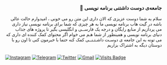
<h3 align="right"> 👋 جامعه‌ی دوست داشتنی برنامه‌ نویسی</h3> 
 <p align = "right"> سلام به شما دوست عزیزی که الان داری  این متن رو می خونی ، امیدوارم حالت عالی باشه
 در گیت هاب برنامه نویسی ما به هر چیزی که شما برای برنامه نویسی نیاز داری می پردازیم
 از منابع رایگان و درجه یک فارســی و انگلیسی بگیر تا پروژه های جذاب دنیای برنامه نویسی
 و همینطور از شما هـم می خوام اگر محتوای کمک کننده ای داری که می تونه به این جامعه‌ ی 
 دوسـت داشـتـنــی کمک کنه حتما با خبرمون کنی تا اون رو با دوستان دیگه به اشتراک بزاریم 
 </p>

<h3>   </h3>

[![Instagram](https://img.shields.io/badge/barnamenevisiinsta-%23E4405F.svg?style=for-the-badge&logo=Instagram&logoColor=white)](https://www.instagram.com/barnamenevisiinsta/)
[![Telegram](https://img.shields.io/badge/barnamenevisichannel-2CA5E0?style=for-the-badge&logo=telegram&logoColor=white)](https://www.t.me/barnamenevisichannel/)
[![Twitter](https://img.shields.io/badge/barnamenevisitw-%231DA1F2.svg?style=for-the-badge&logo=Twitter&logoColor=white)](https://www.twitter.com/barnamenevisitw/)
[![Gmail](https://img.shields.io/badge/ertebatbama-D14836?style=for-the-badge&logo=gmail&logoColor=white)](mailto:ertebatbabarnamenevisi@gmail.com)
[![Visits Badge](https://badges.pufler.dev/visits/barnamenevisi/barnamenevisi?style=for-the-badge&logo=appveyor)](https://www.instagram.com/barnamenevisiinsta/)
 
